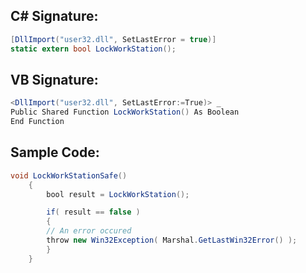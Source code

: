 
## C# Signature:
```cs
[DllImport("user32.dll", SetLastError = true)]
static extern bool LockWorkStation();
```

## VB Signature:
```cs
<DllImport("user32.dll", SetLastError:=True)> _
Public Shared Function LockWorkStation() As Boolean
End Function
```

## Sample Code:
```cs
void LockWorkStationSafe()
    {
        bool result = LockWorkStation();

        if( result == false )
        {
        // An error occured
        throw new Win32Exception( Marshal.GetLastWin32Error() );
        }
    }
```
